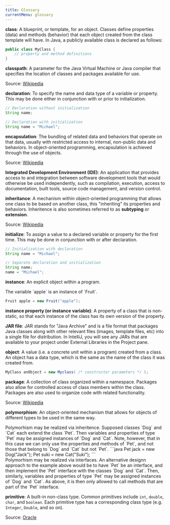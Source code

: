 ```yaml
---
title: Glossary
currentMenu: glossary
---
```


**class**: A blueprint, or template, for an object. Classes define properties (data) and  methods (behavior) that each object created from the class template will have. In Java, a publicly available class is declared as follows:

```java
public class MyClass {
    // property and method definitions
}
```

**classpath**: A parameter for the Java Virtual Machine or Java compiler that specifies the location of classes and packages available for use.

Source: [Wikipedia](https://en.wikipedia.org/wiki/Classpath_(Java))

**declaration**: To specify the name and data type of a variable or property. This may be done either in conjunction with or prior to initialization.

```java
// Declaration without initialization
String name;
```

```java
// Declaration with initialization
String name = "Michael";
```

**encapsulation**: The bundling of related data and behaviors that operate on that data, usually with restricted access to internal, non-public data and behaviors. In object-oriented programming, encapsulation is achieved through the use of objects.

Source: [Wikipedia](https://en.wikipedia.org/wiki/Encapsulation_(computer_programming))

**Integrated Development Environment (IDE)**: An application that provides access to and integration between software development tools that would otherwise be used independently, such as compilation, execution, access to documentation, built tools, source code management, and version control.


**inheritance**: A mechanism within object-oriented programming that allows one class to be based on another class, this "inheriting" its properties and behaviors. Inheritence is also sometimes referred to as **subtyping** or **extension**.

Source: [Wikipedia](https://en.wikipedia.org/wiki/Inheritance_(object-oriented_programming))

**initialize**: To assign a value to a declared variable or property for the first time. This may be done in conjunction with or after declaration.

<aside class="aside-example" markdown="1">

```java
// Initialization with declaration
String name = "Michael";
```

```java
// Separate declaration and initialization
String name;
name = "Michael";
```
</aside>

**instance**: An explicit object within a program.

<aside class="aside-example" markdown="1">
The variable `apple` is an instance of `Fruit`.

```java
Fruit apple = new Fruit("apple");
```
</aside>

**instance property (or instance variable)**: A property of a class that is non-static, so that each instance of the class has its own version of the property.

**JAR file**: JAR stands for "Java Archive" and is a file format that packages Java classes along with other relevant files (images, template files, etc) into a single file for distribution. In IntelliJ, you will see any JARs that are available to your project under External Libraries in the Project pane.

**object**: A value (i.e. a concrete unit within a program) created from a class. An object has a data type, which is the same as the name of the class it was created from.

```java
MyClass anObject = new Myclass( /* constructor parameters */ );
```

**package**: A collection of class organized within a namespace. Packages also allow for controlled access of class members within the class. Packages are also used to organize code with related functionality.

Source: [Wikipedia](https://en.wikipedia.org/wiki/Java_package)

**polymorphism**: An object-oriented mechanism that allows for objects of different types to be used in the same way.

<aside class="aside-example" markdown="1">
Polymorhism may be realized via inheritence. Supposed classes `Dog` and `Cat` each extend the class `Pet`. Then variables and properties of type `Pet` may be assigned instances of `Dog` and `Cat`. Note, however, that in this case we can only use the properties and methods of `Pet`, and not those that belong to `Dog` and `Cat` but not `Pet`.
```java
Pet jack = new Dog("Jack");
Pet suki = new Cat("Suki");
```
</aside>

<aside class="aside-example" markdown="1">
Polymorhism may be realized via interfaces. An alternative designn approach to the example above would be to have `Pet` be an interface, and then implement the `Pet` interface with the classes `Dog` and `Cat`. Then, similarly, variables and properties of type `Pet` may be assigned instances of `Dog` and `Cat`. As above, it is then only allowed to call methods that are part of the `Pet` interface.
</aside>

**primitive**: A built-in non-class type. Common primitives include `int`, `double`, `char`, and `boolean`. Each primitive type has a corresponding class type (e.g. `Integer`, `Double`, and so on).

Source: [Oracle](http://docs.oracle.com/javase/tutorial/java/nutsandbolts/datatypes.html)
